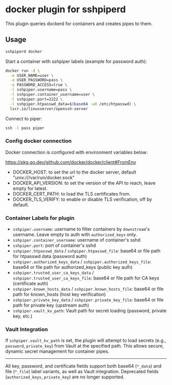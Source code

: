 # docker plugin for sshpiperd

This plugin queries dockerd for containers and creates pipes to them.

## Usage

```bash
sshpiperd docker
```

Start a container with sshpiper labels (example for password auth):

```bash
docker run -d \
  -e USER_NAME=user \
  -e USER_PASSWORD=pass \
  -e PASSWORD_ACCESS=true \
  -l sshpiper.username=pass \
  -l sshpiper.container_username=user \
  -l sshpiper.port=2222 \
  -l sshpiper.htpasswd_data=$(base64 -w0 /etc/htpasswd) \
  lscr.io/linuxserver/openssh-server
```

Connect to piper:

```bash
ssh -l pass piper
```

### Config docker connection

Docker connection is configured with environment variables below:

<https://pkg.go.dev/github.com/docker/docker/client#FromEnv>

* DOCKER_HOST: to set the url to the docker server, default "unix:///var/run/docker.sock"
* DOCKER_API_VERSION: to set the version of the API to reach, leave empty for latest.
* DOCKER_CERT_PATH: to load the TLS certificates from.
* DOCKER_TLS_VERIFY: to enable or disable TLS verification, off by default.

### Container Labels for plugin

* `sshpiper.username`: username to filter containers by `downstream`'s username. Leave empty to auth with `authorized_keys` only.
* `sshpiper.container_username`: username of container's sshd
* `sshpiper.port`: port of container's sshd
* `sshpiper.htpasswd_data` / `sshpiper.htpasswd_file`: base64 or file path for htpasswd data (password auth)
* `sshpiper.authorized_keys_data` / `sshpiper.authorized_keys_file`: base64 or file path for authorized_keys (public key auth)
* `sshpiper.trusted_user_ca_keys_data` / `sshpiper.trusted_user_ca_keys_file`: base64 or file path for CA keys (certificate auth)
* `sshpiper.known_hosts_data` / `sshpiper.known_hosts_file`: base64 or file path for known_hosts (host key verification)
* `sshpiper.private_key_data` / `sshpiper.private_key_file`: base64 or file path for private key (upstream auth)
* `sshpiper.vault_kv_path`: Vault path for secret loading (password, private key, etc.)

### Vault Integration

If `sshpiper.vault_kv_path` is set, the plugin will attempt to load secrets (e.g., `password`, `private_key`) from Vault at the specified path. This allows secure, dynamic secret management for container pipes.

---

All key, password, and certificate fields support both base64 (`*_data`) and file (`*_file`) label variants, as well as Vault integration. Deprecated fields (`authorized_keys`, `private_key`) are no longer supported.
